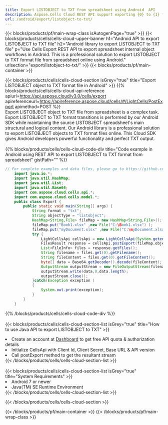```yaml
---
title: Export LISTOBJECT to TXT from spreadsheet using Android  API 
description: Aspose.Cells Cloud REST API support exporting {0} to {1} format files using {2}. 
url: /android/export/listobject-to-txt/
---
```



{{< blocks/products/pf/main-wrap-class isAutogenPage="true" >}}
{{< blocks/products/cells/cells-cloud-upper-banner h1="Android API to export LISTOBJECT to TXT file" h2="Android library to export LISTOBJECT to TXT file" p="Use Cells Export REST API to export spreadsheet internal object workflows in Android. This is a professional solution to export LISTOBJECT to TXT format file from spreadsheet online using Android." urlsection="export/listobject-to-txt/" >}}
{{< blocks/products/pf/main-container >}}

{{< blocks/products/cells/cells-cloud-section isGrey="true"  title="Export LISTOBJECT object to TXT format file in Android" >}}
{{% blocks/products/cells/cells-cloud-api-reference  apiurl=https://api.aspose.cloud/v3.0/cells/export  apireferenceurl=https://apireference.aspose.cloud/cells/#/LightCells/PostExport  apimethod=POST %}}
<br/>
Export LISTOBJECT object to TXT file from spreadsheet is a complex task. Export LISTOBJECT to TXT format transitions is performed by our Android SDK while maintaining the source LISTOBJECT spreadsheet's main structural and logical content. Our Android library is a professional solution to export LISTOBJECT objects to TXT format files online. This Cloud SDK gives Android developers powerful functionality and perfect TXT output.
<br/>
<br/>
{{% blocks/products/cells/cells-cloud-code-div title="Code example in Android using REST API to export LISTOBJECT to TXT format from spreadsheet" gistPath="" %}}
  
```java
// For complete examples and data files, please go to https://github.com/aspose-cells-cloud/aspose-cells-cloud-android/
    import java.io.*;
    import java.util.HashMap;
    import java.util.List;
    import java.util.Base64;
    import com.aspose.cloud.cells.api.*;
    import com.aspose.cloud.cells.model.*;
    public class Export {
        public static void main(String[] args) {
            String format = "txt";
            String objectType = "listobject";
            HashMap<String,File> fileMap = new HashMap<String,File>();
            fileMap.put("Book1.xlsx" ,new File("C:\Book1.xlsx") );
            fileMap.put("myDocument.xlsx" ,new File("C:\myDocument.xlsx") );
            try {
                LightCellsApi cellsApi = new LightCellsApi(System.getenv("ProductClientId"), System.getenv("ProductClientSecret"),"v3.0","https://api.aspose.cloud");
                FilesResult response = cellsApi.postExport(fileMap,objectType, format,null);            
                List<FileInfo> files = response.getFiles();
                String filename = files.get(0).getFilename();
                String fileContent = files.get(0).getFileContent();
                byte[] data = Base64.getDecoder().decode(fileContent);
                OutputStream outputStream = new FileOutputStream(filename);
                outputStream.write(data,0,data.length);
                outputStream.close();
            }catch(Exception exception )
            {
                System.out.print(exception);
            }
        }
    }
```
   
{{% /blocks/products/cells/cells-cloud-code-div  %}}
<br/>
<br/>
{{< blocks/products/cells/cells-cloud-section-list isGrey="true"  title="How to use Java API to export  LISTOBJECT to TXT" >}}
<li>Create an account at <a href="https://dashboard.aspose.cloud/">Dashboard</a> to get free API quota & authorization details</li>
<li>Initialize CellsApi with Client Id, Client Secret, Base URL & API version</li>
<li>Call postExport method to get the resultant stream</li>
{{< /blocks/products/cells/cells-cloud-section-list >}}
<br/>
<br/>
{{< blocks/products/cells/cells-cloud-section-list isGrey="true"  title="System Requirements" >}}
<li>Android 7 or newer</li>
<li>Java(TM) SE Runtime Environment</li>
{{< /blocks/products/cells/cells-cloud-section-list >}}

{{< /blocks/products/cells/cells-cloud-section >}}

{{< /blocks/products/pf/main-container >}}
{{< /blocks/products/pf/main-wrap-class >}}
